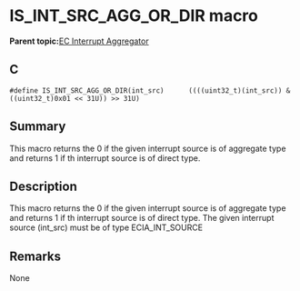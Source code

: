# IS\_INT\_SRC\_AGG\_OR\_DIR macro

**Parent topic:**[EC Interrupt Aggregator](GUID-1ADFDDF8-20D5-420E-8D3E-6587E5F9A215.md)

## C

```
#define IS_INT_SRC_AGG_OR_DIR(int_src)      ((((uint32_t)(int_src)) & ((uint32_t)0x01 << 31U)) >> 31U)
```

## Summary

This macro returns the 0 if the given interrupt source is of aggregate type and returns 1 if th interrupt source is of direct type.

## Description

This macro returns the 0 if the given interrupt source is of aggregate type and returns 1 if th interrupt source is of direct type. The given interrupt source \(int\_src\) must be of type ECIA\_INT\_SOURCE

## Remarks

None

